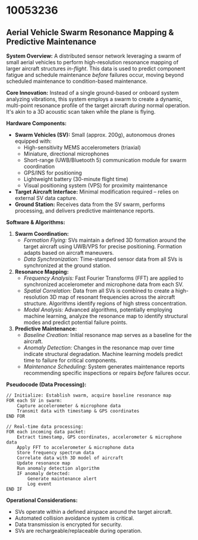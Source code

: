 # 10053236

## Aerial Vehicle Swarm Resonance Mapping & Predictive Maintenance

**System Overview:** A distributed sensor network leveraging a swarm of small aerial vehicles to perform high-resolution resonance mapping of larger aircraft structures *in-flight*. This data is used to predict component fatigue and schedule maintenance *before* failures occur, moving beyond scheduled maintenance to condition-based maintenance.

**Core Innovation:**  Instead of a single ground-based or onboard system analyzing vibrations, this system employs a swarm to create a dynamic, multi-point resonance profile of the target aircraft *during* normal operation. It's akin to a 3D acoustic scan taken while the plane is flying.

**Hardware Components:**

*   **Swarm Vehicles (SV):**  Small (approx. 200g), autonomous drones equipped with:
    *   High-sensitivity MEMS accelerometers (triaxial)
    *   Miniature, directional microphones
    *   Short-range (UWB/Bluetooth 5) communication module for swarm coordination
    *   GPS/INS for positioning
    *   Lightweight battery (30-minute flight time)
    *   Visual positioning system (VPS) for proximity maintenance
*   **Target Aircraft Interface:** Minimal modification required – relies on external SV data capture.
*   **Ground Station:** Receives data from the SV swarm, performs processing, and delivers predictive maintenance reports.

**Software & Algorithms:**

1.  **Swarm Coordination:**
    *   *Formation Flying:* SVs maintain a defined 3D formation around the target aircraft using UWB/VPS for precise positioning. Formation adapts based on aircraft maneuvers.
    *   *Data Synchronization:*  Time-stamped sensor data from all SVs is synchronized at the ground station.
2.  **Resonance Mapping:**
    *   *Frequency Analysis:*  Fast Fourier Transforms (FFT) are applied to synchronized accelerometer and microphone data from each SV.
    *   *Spatial Correlation:*  Data from all SVs is combined to create a high-resolution 3D map of resonant frequencies across the aircraft structure. Algorithms identify regions of high stress concentration.
    *   *Modal Analysis:* Advanced algorithms, potentially employing machine learning, analyze the resonance map to identify structural modes and predict potential failure points.
3.  **Predictive Maintenance:**
    *   *Baseline Creation:* Initial resonance map serves as a baseline for the aircraft.
    *   *Anomaly Detection:*  Changes in the resonance map over time indicate structural degradation. Machine learning models predict time to failure for critical components.
    *   *Maintenance Scheduling:*  System generates maintenance reports recommending specific inspections or repairs *before* failures occur.

**Pseudocode (Data Processing):**

```
// Initialize: Establish swarm, acquire baseline resonance map
FOR each SV in swarm:
    Capture accelerometer & microphone data
    Transmit data with timestamp & GPS coordinates
END FOR

// Real-time data processing:
FOR each incoming data packet:
    Extract timestamp, GPS coordinates, accelerometer & microphone data
    Apply FFT to accelerometer & microphone data
    Store frequency spectrum data
    Correlate data with 3D model of aircraft
    Update resonance map
    Run anomaly detection algorithm
    IF anomaly detected:
        Generate maintenance alert
        Log event
END IF
```

**Operational Considerations:**

*   SVs operate within a defined airspace around the target aircraft.
*   Automated collision avoidance system is critical.
*   Data transmission is encrypted for security.
*   SVs are rechargeable/replaceable during operation.